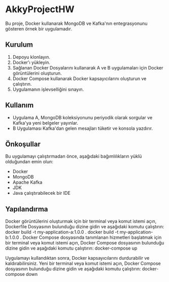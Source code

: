 # AkkyProjectHW

Bu proje, Docker kullanarak MongoDB ve Kafka'nın entegrasyonunu gösteren örnek bir uygulamadır.

## Kurulum

1. Depoyu klonlayın.
2. Docker'ı yükleyin.
3. Sağlanan Docker Dosyalarını kullanarak A ve B uygulamaları için Docker görüntülerini oluşturun.
4. Docker Compose kullanarak Docker kapsayıcılarını oluşturun ve çalıştırın.
5. Uygulamanın işlevselliğini sınayın.

## Kullanım

- Uygulama A, MongoDB koleksiyonunu periyodik olarak sorgular ve Kafka'ya yeni belgeler yayınlar.
- B Uygulaması Kafka'dan gelen mesajları tüketir ve konsola yazdırır.

## Önkoşullar

Bu uygulamayı çalıştırmadan önce, aşağıdaki bağımlılıkların yüklü olduğundan emin olun:

- Docker
- MongoDB
- Apache Kafka
- JDK
- Java çalıştırabilecek bir IDE

## Yapılandırma

Docker görüntülerini oluşturmak için bir terminal veya komut istemi açın, Dockerfile Dosyasının bulunduğu dizine gidin ve aşağıdaki komutu çalıştırın:
docker build -t my-application-a:1.0.0 .
docker build -t my-application-b:1.0.0 .
Docker Compose dosyasında tanımlanan hizmetleri başlatmak için bir terminal veya komut istemi açın,
Docker Compose dosyasının bulunduğu dizine gidin ve aşağıdaki komutu çalıştırın:
docker-compose up

Uygulamayı kullandıktan sonra, Docker kapsayıcılarını durdurabilir ve kaldırabilirsiniz. 
Yeni bir terminal veya komut istemi açın, Docker Compose dosyasının bulunduğu dizine gidin ve aşağıdaki komutu çalıştırın:
docker-compose down

